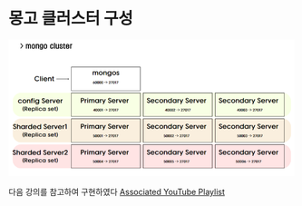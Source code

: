 # 몽고 클러스터 구성

![몽고클러스터](image/mongo.png)

다음 강의를 참고하여 구현하였다
[Associated YouTube Playlist](https://www.youtube.com/watch?v=LBthwZDRR-c&list=PL34sAs7_26wPvZJqUJhjyNtm7UedWR8Ps)